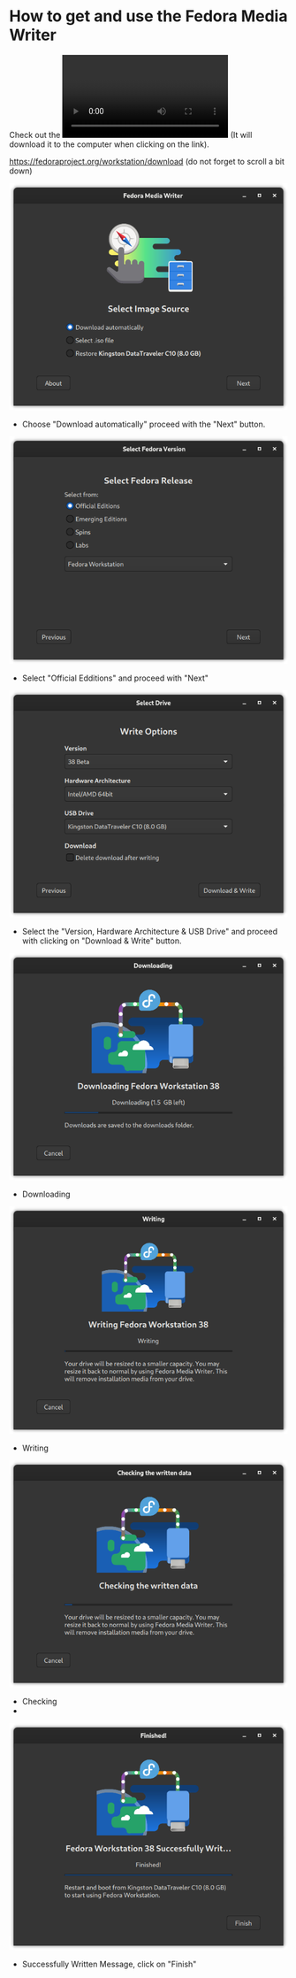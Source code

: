 # How to get and use the Fedora Media Writer

Check out the ![Video](https://github.com/ilikelinux69/Fedora-Media-Writer/blob/main/how_to_get_fmw.webm?raw=true)
(It will download it to the computer when clicking on the link).

https://fedoraproject.org/workstation/download (do not forget to scroll a bit down)

![Screenshot](https://github.com/ilikelinux69/Fedora-Media-Writer/blob/main/01-main_screen-select_source.png?raw=true)
* Choose "Download automatically" proceed with the "Next" button.

![Screenshot](https://github.com/ilikelinux69/Fedora-Media-Writer/blob/main/02-select_fedora_version.png?raw=true)
* Select "Official Edditions" and proceed with "Next"

![Screenshot](https://github.com/ilikelinux69/Fedora-Media-Writer/blob/main/03-select_write_options.png?raw=true)
* Select the "Version, Hardware Architecture & USB Drive" and proceed with clicking on "Download & Write" button.

![Screenshot](https://github.com/ilikelinux69/Fedora-Media-Writer/blob/main/04-download_fedora.png?raw=true)
* Downloading

![Screenshot](https://github.com/ilikelinux69/Fedora-Media-Writer/blob/main/05-writing_fedora.png?raw=true)
* Writing

![Screenshot](https://github.com/ilikelinux69/Fedora-Media-Writer/blob/main/06-checking_fedora.png?raw=true)
* Checking
* 
![Screenshot](https://github.com/ilikelinux69/Fedora-Media-Writer/blob/main/07-writing_successfully.png?raw=true)
* Successfully Written Message, click on "Finish"

